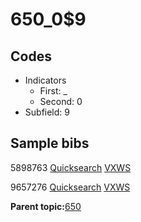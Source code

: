 # 650\_0$9

## Codes

-   Indicators
    -   First: \_
    -   Second: 0
-   Subfield: 9

## Sample bibs

5898763 [Quicksearch](https://search.library.yale.edu/catalog/5898763) [VXWS](http://prodorbis.library.yale.edu:7014/vxws/GetHoldingsService?bibId=5898763)

9657276 [Quicksearch](https://search.library.yale.edu/catalog/9657276) [VXWS](http://prodorbis.library.yale.edu:7014/vxws/GetHoldingsService?bibId=9657276)

**Parent topic:**[650](../../tags/650/650.md)


